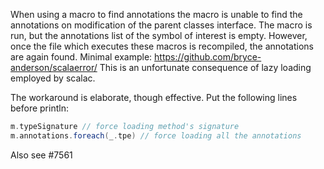 When using a macro to find annotations the macro is unable to find the annotations on modification of the parent classes interface. The macro is run, but the annotations list of the symbol of interest is empty. However, once the file which executes these macros is recompiled, the annotations are again found.
Minimal example: https://github.com/bryce-anderson/scalaerror/
This is an unfortunate consequence of lazy loading employed by scalac.

The workaround is elaborate, though effective. Put the following lines before println:
```scala
m.typeSignature // force loading method's signature
m.annotations.foreach(_.tpe) // force loading all the annotations
```
Also see #7561
